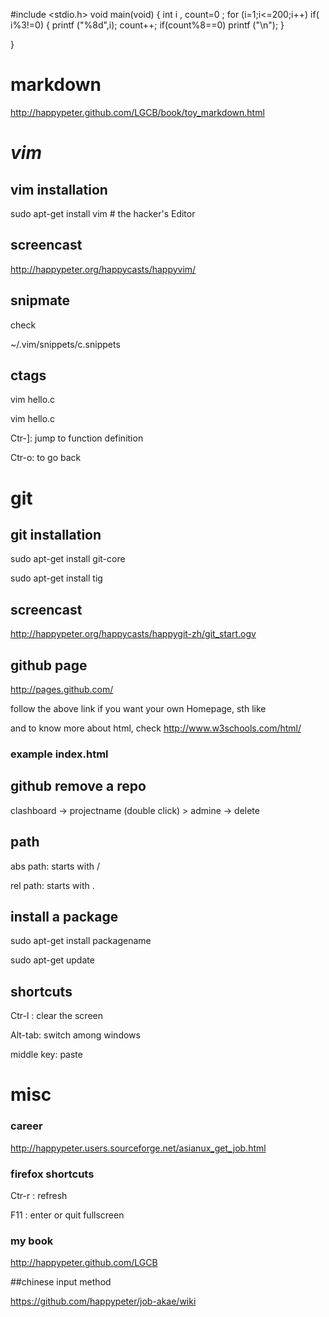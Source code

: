 

#include <stdio.h>
void main(void)
{
   int i , count=0 ;
   for (i=1;i<=200;i++)
   if( i%3!=0)
   {
     printf ("%8d",i);
     count++;
     if(count%8==0)
    printf ("\n");
   } 
    
}





















# __markdown__

 http://happypeter.github.com/LGCB/book/toy_markdown.html



# ___vim___


##  vim installation


sudo apt-get install vim # the hacker's Editor


## screencast

http://happypeter.org/happycasts/happyvim/


## snipmate


 check

~/.vim/snippets/c.snippets



## ctags 


vim hello.c

vim hello.c

Ctr-]: jump to function definition

Ctr-o: to go back




# __git__



## git installation


sudo apt-get install git-core 

sudo apt-get install tig


## screencast

http://happypeter.org/happycasts/happygit-zh/git_start.ogv


## github page

http://pages.github.com/

follow the above link if you want your own Homepage, sth like

and to know more about html, check http://www.w3schools.com/html/


###  example index.html

<head>
<meta http-equiv="Content-type" content="text/html; charset=utf-8">
<title>LGCB</title>
</head>


## github remove a repo

clashboard -> projectname (double click) > admine -> delete


##  path

abs path: starts with /

rel path: starts with .

## install a package

sudo apt-get install packagename

sudo apt-get update

## shortcuts

Ctr-l : clear the screen

Alt-tab: switch among windows

middle key: paste



# __misc__

### career

http://happypeter.users.sourceforge.net/asianux_get_job.html

### firefox shortcuts

 Ctr-r : refresh

 F11 : enter or quit fullscreen

### my book

http://happypeter.github.com/LGCB

##chinese input method

https://github.com/happypeter/job-akae/wiki

